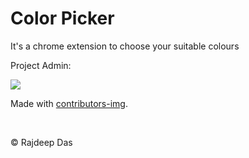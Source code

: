 # Color Picker
It's a chrome extension to choose your suitable colours

Project Admin:<br>

<a href="https://github.com/Rajspeaks/color-picker/graphs/contributors">
  <img src="https://contrib.rocks/image?repo=Rajspeaks/color-picker" />
</a>

Made with [contributors-img](https://contrib.rocks).

<br>

&copy; Rajdeep Das
